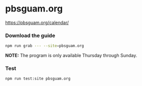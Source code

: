 # pbsguam.org

https://pbsguam.org/calendar/

### Download the guide

```sh
npm run grab --- --site=pbsguam.org
```

**NOTE:** The program is only available Thursday through Sunday.

### Test

```sh
npm run test:site pbsguam.org
```
